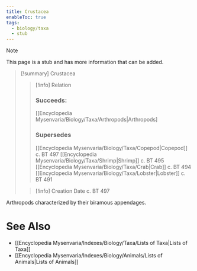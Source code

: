 ```yaml
---
title: Crustacea
enableToc: true
tags:
  - biology/taxa
  - stub
---
```


> [!note]
> This page is a stub and has more information that can be added.

> [!summary] Crustacea
> > [!info] Relation
> > ### Succeeds:
> > [[Encyclopedia Mysenvaria/Biology/Taxa/Arthropods|Arthropods]
> > ### Supersedes 
> > [[Encyclopedia Mysenvaria/Biology/Taxa/Copepod|Copepod]] c. BT 497
> > [[Encyclopedia Mysenvaria/Biology/Taxa/Shrimp|Shrimp]] c. BT 495
> > [[Encyclopedia Mysenvaria/Biology/Taxa/Crab|Crab]] c. BT 494
> > [[Encyclopedia Mysenvaria/Biology/Taxa/Lobster|Lobster]] c. BT 491
>
> > [!info] Creation Date
> > c. BT 497

Arthropods characterized by their biramous appendages.

# See Also
- [[Encyclopedia Mysenvaria/Indexes/Biology/Taxa/Lists of Taxa|Lists of Taxa]]
- [[Encyclopedia Mysenvaria/Indexes/Biology/Animals/Lists of Animals|Lists of Animals]]
